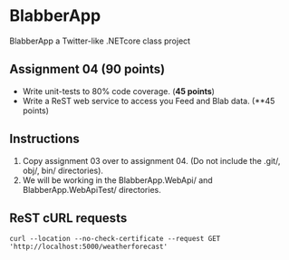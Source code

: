 # BlabberApp

BlabberApp a Twitter-like .NETcore class project

## Assignment 04 (90 points)

- Write unit-tests to 80% code coverage. (**45 points**)
- Write a ReST web service to access you Feed and Blab data. (**45 points)

## Instructions

1. Copy assignment 03 over to assignment 04.  (Do not include the .git/, obj/, bin/ directories).
2. We will be working in the BlabberApp.WebApi/ and BlabberApp.WebApiTest/ directories.

## ReST cURL requests

```
curl --location --no-check-certificate --request GET 'http://localhost:5000/weatherforecast'
```
